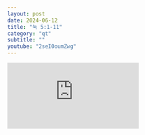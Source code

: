 ```yaml
---
layout: post
date: 2024-06-12
title: "눅 5:1-11"
category: "qt"
subtitle: ""
youtube: "2seI0oumZwg"
---
```


<div class="youtube margin-large">
    <iframe src="https://www.youtube.com/embed/2seI0oumZwg" title="YouTube video player" frameborder="0" allow="accelerometer; autoplay; clipboard-write; encrypted-media; gyroscope; picture-in-picture; web-share" allowfullscreen></iframe>
</div>

